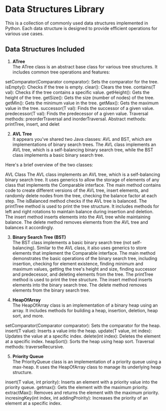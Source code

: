 # Data Structures Library

This is a collection of commonly used data structures implemented in Python. Each data structure is designed to provide efficient operations for various use cases.

## Data Structures Included

1. **ATree**  
  The ATree class is an abstract base class for various tree structures. It includes common tree operations and features:
  
  setComparator(Comparator<T> comparator): Sets the comparator for the tree.
  isEmpty(): Checks if the tree is empty.
  clear(): Clears the tree.
  contains(T val): Checks if the tree contains a specific value.
  getHeight(): Gets the height of the tree.
  getSize(): Gets the size (number of nodes) of the tree.
  getMin(): Gets the minimum value in the tree.
  getMax(): Gets the maximum value in the tree.
  successor(T val): Finds the successor of a given value.
  predecessor(T val): Finds the predecessor of a given value.
  Traversal methods: preorderTraversal and inorderTraversal.
  Abstract methods: printTree, insert, and delet

2. **AVL Tree**  
  It appears you've shared two Java classes: AVL and BST, which are implementations of binary search trees. The AVL class implements an AVL tree, which is a self-balancing binary search tree, while the BST class implements a basic binary search tree.
  
  Here's a brief overview of the two classes:
  
  AVL Class
  The AVL class implements an AVL tree, which is a self-balancing binary search tree.
  It uses generics to allow the storage of elements of any class that implements the Comparable interface.
  The main method contains code to create different versions of the AVL tree, insert elements, and randomly delete nodes from the tree, checking the balance factor at each step.
  The isBalanced method checks if the AVL tree is balanced.
  The printTree method is used to print the tree structure.
  It includes methods for left and right rotations to maintain balance during insertion and deletion.
  The insert method inserts elements into the AVL tree while maintaining balance.
  The delete method removes elements from the AVL tree and balances it accordingly.

3. **Binary Search Tree (BST)**  
  The BST class implements a basic binary search tree (not self-balancing).
  Similar to the AVL class, it also uses generics to store elements that implement the Comparable interface.
  The main method demonstrates the basic operations of the binary search tree, including insertion, checking for element existence, finding minimum and maximum values, getting the tree's height and size, finding successor and predecessor, and deleting elements from the tree.
  The printTree method is used to print the tree structure.
  The insert method inserts elements into the binary search tree.
  The delete method removes elements from the binary search tree.

4. **HeapOfArray**  
  The HeapOfArray class is an implementation of a binary heap using an array. It includes methods for building a heap, insertion, deletion, heap sort, and more.
  
  setComparator(Comparator<T> comparator): Sets the comparator for the heap.
  insert(T value): Inserts a value into the heap.
  update(T value, int index): Updates the value at a specific index.
  delete(int index): Deletes the element at a specific index.
  heapSort(): Sorts the heap using heap sort.
  Traversal methods: traverseRecursive.

5. **Priority Queue**  
  The PriorityQueue class is an implementation of a priority queue using a max-heap. It uses the HeapOfArray class to manage its underlying heap structure.
  
  insert(T value, int priority): Inserts an element with a priority value into the priority queue.
  getmax(): Gets the element with the maximum priority.
  extractMax(): Removes and returns the element with the maximum priority.
  incresingKey(int index, int addingProirity): Increases the priority of an element at a specific index.
